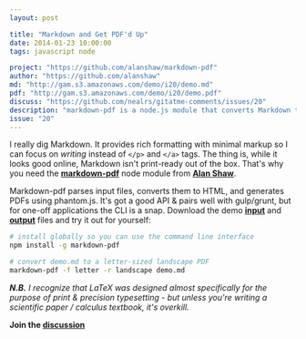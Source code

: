 ```yaml
---
layout: post

title: "Markdown and Get PDF'd Up"
date: 2014-01-23 10:00:00
tags: javascript node

project: "https://github.com/alanshaw/markdown-pdf"
author: "https://github.com/alanshaw"
md: "http://gam.s3.amazonaws.com/demo/i20/demo.md"
pdf: "http://gam.s3.amazonaws.com/demo/i20/demo.pdf"
discuss: "https://github.com/nealrs/gitatme-comments/issues/20"
description: "markdown-pdf is a node.js module that converts Markdown to PDF"
issue: "20"
---
```


I really dig Markdown. It provides rich formatting with minimal markup so I can focus on _writing_ instead of `</p>` and `</a>` tags. The thing is, while it looks good online, Markdown isn't print-ready out of the box. That's why you need the <strong><a href="{{ page.project }}" target="_blank" title="markdown-pdf on GitHub">markdown-pdf</a></strong> node module from <strong><a href="{{ page.author }}" target="_blank" title="Alan Shaw on GitHub">Alan Shaw</a></strong>.

Markdown-pdf parses input files, converts them to HTML, and generates PDFs using phantom.js. It's got a good API & pairs well with gulp/grunt, but for one-off applications the CLI is a snap. Download the demo <strong><a href="{{ page.md }}" target="_blank" title="Sample Markdown Input">input</a></strong> and <strong><a href="{{ page.pdf }}" target="_blank" title="Sample PDF output">output</a></strong> files and try it out for yourself:

```sh
# install globally so you can use the command line interface
npm install -g markdown-pdf

# convert demo.md to a letter-sized landscape PDF
markdown-pdf -f letter -r landscape demo.md
```

_**N.B.** I recognize that LaTeX was designed almost specifically for the purpose of print & precision typesetting - but unless you're writing a scientific paper / calculus textbook, it's overkill._

<p><strong>Join the <a class = "nodeco" href="{{ page.url }}#comments" title="Discuss this issue of Git @ Me online"><i class="icon-comments icon-large "></i> discussion</a></strong></p>
